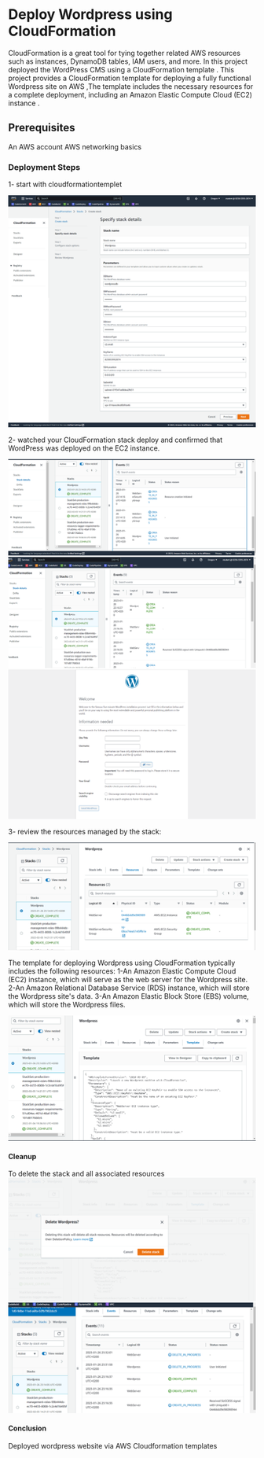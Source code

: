 # Deploy Wordpress using CloudFormation

CloudFormation is a great tool for tying together related AWS resources such as instances, DynamoDB tables, IAM users, and more.
In this project deployed the WordPress CMS using a CloudFormation template .
This project provides a CloudFormation template for deploying a fully functional Wordpress site on AWS ,The template includes the necessary resources for a complete deployment, including an Amazon Elastic Compute Cloud (EC2) instance .

## Prerequisites
An AWS account
AWS networking basics
### Deployment Steps
1- start with cloudformationtemplet

<img src="images/1.png">

2- watched your CloudFormation stack deploy and confirmed that WordPress was deployed on the EC2 instance.

<img src="images/23333.png">

<img src="images/24.png">

<img src="images/11.png">

3- review the resources managed by the stack:

<img src="images/26.png">

The template for deploying Wordpress using CloudFormation typically includes the following resources:
1-An Amazon Elastic Compute Cloud (EC2) instance, which will serve as the web server for the Wordpress site.
2-An Amazon Relational Database Service (RDS) instance, which will store the Wordpress site's data.
3-An Amazon Elastic Block Store (EBS) volume, which will store the Wordpress files.

<img src="images/27.png">

#### Cleanup

To delete the stack and all associated resources
<img src="images/28.png">
<img src="images/29.png">


#### Conclusion
Deployed  wordpress website via AWS Cloudformation templates

